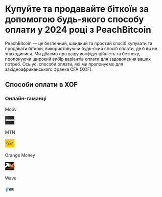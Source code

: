 <body class="payment-methods-page">

# Купуйте та продавайте біткоїн за допомогою будь-якого способу оплати у 2024 році з PeachBitcoin

PeachBitcoin — це безпечний, швидкий та простий спосіб купувати та продавати біткоїн, використовуючи будь-який спосіб оплати, де б ви не знаходилися. Ми дбаємо про вашу конфіденційність та безпеку, пропонуючи широкий вибір варіантів оплати для задоволення ваших потреб. Ось усі способи оплати, які ми пропонуємо для західноафриканського франка CFA (XOF).

## Способи оплати в XOF

### Онлайн-гаманці

<div class="payment-grid">
    <div class="payment-grid-item">
        <p>Moov</p>
        <img src="/img/faq/logoimg/moov.png" width="30px" height="27px" alt="Купуйте біткоїн за допомогою Moov, Продавайте біткоїн за допомогою Moov">
    </div>
    <div class="payment-grid-item">
        <p>MTN</p> 
        <img src="/img/faq/logoimg/mtn.png" width="30px" height="27px" alt="Купуйте біткоїн за допомогою MTN, Продавайте біткоїн за допомогою MTN">
    </div>
    <div class="payment-grid-item">
        <p>Orange Money</p> 
        <img src="/img/faq/logoimg/orangemoney.png" width="30px" height="27px" alt="Купуйте біткоїн за допомогою Orange Money, Продавайте біткоїн за допомогою Orange Money">
    </div>
    <div class="payment-grid-item">
        <p>Wave</p> 
        <img src="/img/faq/logoimg/wave.png" width="30px" height="27px" alt="Купуйте біткоїн за допомогою Wave, Продавайте біткоїн за допомогою Wave">
    </div>
</div>

</body>
